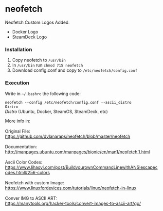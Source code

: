 # neofetch
Neofetch Custom Logos Added:
 - Docker  Logo
 - SteamDeck Logo

### Installation
1. Copy neofetch to <code>/usr/bin</code>
2. In <code>/usr/bin</code> run <code>chmod 715 neofetch</code>
3. Download config.conf and copy to <code>/etc/neofetch/config.conf</code>

### Execution
Write in <code>~/.bashrc</code> the following code:
<br>
<code>
neofetch --config /etc/neofetch/config.conf --ascii_distro _Distro_
</code>
<br>
_Distro_ (Ubuntu, Docker, SteamOS, SteamDeck, etc)

More info in: 
<br>
<br>
Original File:
<br>
https://github.com/dylanaraps/neofetch/blob/master/neofetch
<br>
<br>
Documentation:
<br>
http://manpages.ubuntu.com/manpages/bionic/en/man1/neofetch.1.html
<br>
<br>
Ascii Color Codes:
<br>
https://www.lihaoyi.com/post/BuildyourownCommandLinewithANSIescapecodes.html#256-colors
<br>
<br>
Neofetch with custom Image:
<br>
https://www.linuxfordevices.com/tutorials/linux/neofetch-in-linux
<br>
<br>
Conver IMG to ASCII ART:
<br>
https://manytools.org/hacker-tools/convert-images-to-ascii-art/go/
